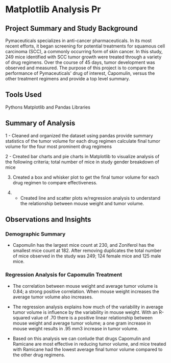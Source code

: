 # Matplotlib Analysis Pr

## Project Summary and Study Background
Pymaceuticals specializes in anti-cancer pharmaceuticals. In its most recent efforts, it began screening for potential treatments for squamous cell carcinoma (SCC), a commonly occurring form of skin cancer. In this study, 249 mice identified with SCC tumor growth were treated through a variety of drug regimens. Over the course of 45 days, tumor development was observed and measured. The purpose of this project is to compare the performance of Pymaceuticals' drug of interest, Capomulin, versus the other treatment regimens and provide a top level summary.

## Tools Used
Pythons Matplotlib and Pandas Libraries

## Summary of Analysis
1 - Cleaned and organized the dataset using pandas
provide summary statistics of the tumor volume for each drug regimen
calculate final tumor volume for the four most prominent drug regimens

2 - Created bar charts and pie charts in Matplotlib to visualize analysis of the following criteria;
total number of mice in study
gender breakdown of mice

3. Created a box and whisker plot to get the final tumor volume for each drug regimen to compare effectiveness. 

4. - Created line and scatter plots w/regression analysis to understand the relationship between mouse weight and tumor volume. 


## Observations and Insights

### Demographic Summary
- Capomulin has the largest mice count at 230, and Zoniferol has the smallest mice count at 182. After removing duplicates the total number of mice observed in the study was 249; 124 female mice and 125 male mice.

### Regression Analysis for Capomulin Treatment
- The correlation between mouse weight and average tumor volume is 0.84; a strong positive correlation. When mouse weight increases the average tumor volume also increases.

- The regression analysis explains how much of the variability in average tumor volume is influence by the variability in mouse weight. With an R-squared value of .70 there is a positive linear relationship between mouse weight and average tumor volume; a one gram increase in mouse weight results in .95 mm3 increase in tumor volume. 

- Based on this analysis we can conlude that drugs Capomulin and Ramicane are most effective in reducing tumor volume, and mice treated with Ramicane had the lowest average final tumor volume compared to the other drug regimens. 
